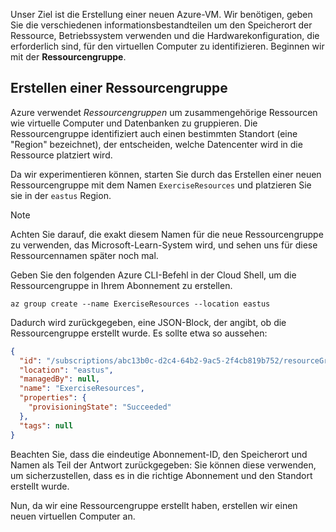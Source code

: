 Unser Ziel ist die Erstellung einer neuen Azure-VM. Wir benötigen, geben Sie die verschiedenen informationsbestandteilen um den Speicherort der Ressource, Betriebssystem verwenden und die Hardwarekonfiguration, die erforderlich sind, für den virtuellen Computer zu identifizieren. Beginnen wir mit der **Ressourcengruppe**.

## <a name="create-a-resource-group"></a>Erstellen einer Ressourcengruppe

Azure verwendet _Ressourcengruppen_ um zusammengehörige Ressourcen wie virtuelle Computer und Datenbanken zu gruppieren. Die Ressourcengruppe identifiziert auch einen bestimmten Standort (eine "Region" bezeichnet), der entscheiden, welche Datencenter wird in die Ressource platziert wird.

Da wir experimentieren können, starten Sie durch das Erstellen einer neuen Ressourcengruppe mit dem Namen `ExerciseResources` und platzieren Sie sie in der `eastus` Region.

> [!NOTE]
> Achten Sie darauf, die exakt diesem Namen für die neue Ressourcengruppe zu verwenden, das Microsoft-Learn-System wird, und sehen uns für diese Ressourcennamen später noch mal. 

Geben Sie den folgenden Azure CLI-Befehl in der Cloud Shell, um die Ressourcengruppe in Ihrem Abonnement zu erstellen.

```azurecli
az group create --name ExerciseResources --location eastus
```

Dadurch wird zurückgegeben, eine JSON-Block, der angibt, ob die Ressourcengruppe erstellt wurde. Es sollte etwa so aussehen:

```json
{
  "id": "/subscriptions/abc13b0c-d2c4-64b2-9ac5-2f4cb819b752/resourceGroups/ExerciseResources",
  "location": "eastus",
  "managedBy": null,
  "name": "ExerciseResources",
  "properties": {
    "provisioningState": "Succeeded"
  },
  "tags": null
}
```

Beachten Sie, dass die eindeutige Abonnement-ID, den Speicherort und Namen als Teil der Antwort zurückgegeben: Sie können diese verwenden, um sicherzustellen, dass es in die richtige Abonnement und den Standort erstellt wurde.

Nun, da wir eine Ressourcengruppe erstellt haben, erstellen wir einen neuen virtuellen Computer an.